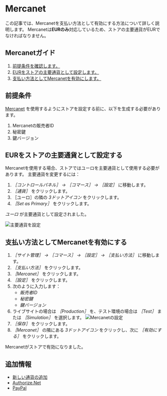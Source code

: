 # Mercanet

この記事では、Mercanetを支払い方法として有効にする方法について詳しく説明します。 Mercanetは**EURのみ**対応しているため、ストアの主要通貨がEURでなければなりません。

## Mercanetガイド

1. [前提条件を確認します。](#prerequisites)
1. [EURをストアの主要通貨として設定します。](#set-eur-as-the-primary-store-currency)
1. [支払い方法としてMercanetを有効にします。](#activate-mercanet-as-a-payment-method)

## 前提条件

[ Mercanet](https://documentation.mercanet.bnpparibas.net/index.php?title=Obtenir_sa_cl%C3%A9_secr%C3%A8te#) を使用するようにストアを設定する前に、以下を生成する必要があります。

1. Mercanetの販売者ID
1. 秘密鍵
1. 鍵バージョン

## EURをストアの主要通貨として設定する

Mercanetを使用する場合、ストアではユーロを主要通貨として使用する必要があります。 主要通貨を変更するには：

1. _［コントロールパネル］ → ［コマース］ → ［設定］_ に移動します。
1. _［通貨］_ をクリックします。
1. ［ユーロ］の隣の _3ドットアイコン_ をクリックします。
1. _［Set as Primary］_ をクリックします。

_ユーロ_ が主要通貨として設定されました。

![主要通貨を設定](./mercanet/images/01.png)

## 支払い方法としてMercanetを有効にする

1. _［サイト管理］ → ［コマース］ → ［設定］ → ［支払い方法］_ に移動します。
1. _［支払い方法］_ をクリックします。
1. _［Mercanet］_ をクリックします。
1. _［設定］_ をクリックします。
1. 次のように入力します：
    * _販売者ID_
    * _秘密鍵_
    * _鍵バージョン_
1. ライブサイトの場合は _［Production］_ を、テスト環境の場合は _［Test］_ または _［Simulation］_ を選択します。 ![Mercanetの設定](./mercanet/images/02.png)
1. _［保存］_ をクリックします。
1. _［Mercanet］_ の隣にある _3ドットアイコン_ をクリックし、次に _［有効にする］_ をクリックします。

Mercanetがストアで有効になりました。

## 追加情報

* [新しい通貨の追加](../currencies/adding-a-new-currency.md)
* [Authorize.Net](./authorize.net.md)
* [PayPal](./paypal.md)
